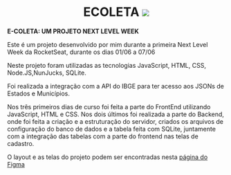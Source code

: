 <h1 align="center">
ECOLETA
<img src=https://ik.imagekit.io/mzewmmeswq/logo_PgmTR_Tjs.svg>
</h1>



<strong>E-COLETA: UM PROJETO NEXT LEVEL WEEK</strong>





Este é um projeto desenvolvido por mim durante a primeira Next Level Week da RocketSeat, durante os dias 01/06 a 07/06</h3>






Neste projeto foram utilizadas as tecnologias JavaScript, HTML, CSS, Node.JS,NunJucks, SQLite.


Foi realizada a integração com a API do IBGE para ter acesso aos JSONs de Estados e Municípios.


Nos três primeiros dias de curso foi feita a parte do FrontEnd utilizando JavaScript, HTML e CSS. 
Nos dois últimos foi realizada a parte do Backend, onde foi feita a criação e a estruturação do servidor, criados os arquivos de configuração do banco de dados e a tabela feita com SQLite, juntamente com a integração das tabelas com a parte do frontend nas telas de cadastro.


O layout e as telas do projeto podem ser encontradas nesta <a href="https://www.figma.com/file/1SxgOMojOB2zYT0Mdk28lB/Ecoleta?node-id=136%3A546">página do Figma</a> 
